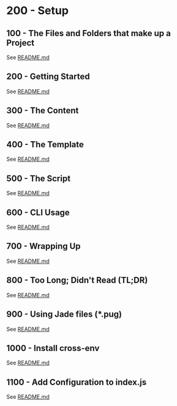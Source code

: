 # 200 - Setup

## 100 - The Files and Folders that make up a Project

See [README.md](./100/README.md)

## 200 - Getting Started

See [README.md](./200/README.md)

## 300 - The Content

See [README.md](./300/README.md)

## 400 - The Template

See [README.md](./400/README.md)

## 500 - The Script

See [README.md](./500/README.md)

## 600 - CLI Usage

See [README.md](./600/README.md)

## 700 - Wrapping Up

See [README.md](./700/README.md)

## 800 - Too Long; Didn't Read (TL;DR)

See [README.md](./800/README.md)

## 900 - Using Jade files (*.pug)

See [README.md](./900/README.md)

## 1000 - Install cross-env

See [README.md](./1000/README.md)

## 1100 - Add Configuration to index.js

See [README.md](./1100/README.md)